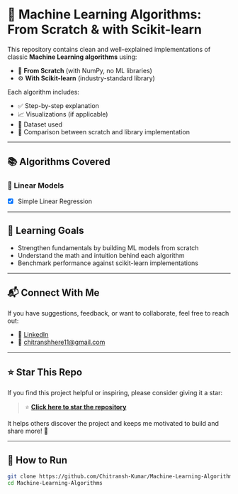 # 🤖 Machine Learning Algorithms: From Scratch & with Scikit-learn

This repository contains clean and well-explained implementations of classic **Machine Learning algorithms** using:

- 🧠 **From Scratch** (with NumPy, no ML libraries)
- ⚙️ **With Scikit-learn** (industry-standard library)

Each algorithm includes:
- ✅ Step-by-step explanation
- 📈 Visualizations (if applicable)
- 🔢 Dataset used
- 📎 Comparison between scratch and library implementation

---

## 📚 Algorithms Covered

### 🔹 Linear Models
- [x] Simple Linear Regression
<!-- [x] Multiple Linear Regression
- [x] Gradient Descent (Batch)
- [ ] Stochastic Gradient Descent
- [ ] Mini-Batch Gradient Descent
- [ ] Ridge Regression
- [ ] Lasso Regression

### 🔹 Classification
- [ ] Logistic Regression
- [ ] K-Nearest Neighbors (KNN)
- [ ] Naive Bayes
- [ ] Decision Trees
- [ ] Random Forest
- [ ] Support Vector Machines (SVM)

### 🔹 Clustering
- [ ] K-Means Clustering
- [ ] Hierarchical Clustering 

### 🔹 Dimensionality Reduction
- [ ] Principal Component Analysis (PCA)

--->

---

## 🧠 Learning Goals

- Strengthen fundamentals by building ML models from scratch
- Understand the math and intuition behind each algorithm
- Benchmark performance against scikit-learn implementations

---

## 📬 Connect With Me

If you have suggestions, feedback, or want to collaborate, feel free to reach out:

- 🔗 [LinkedIn](https://www.linkedin.com/in/chitransh-kumar/)
- 📧 [chitranshhere11@gmail.com](mailto:chitranshhere11@gmail.com)

---

## ⭐ Star This Repo

If you find this project helpful or inspiring, please consider giving it a star:

> ⭐ **[Click here to star the repository](https://github.com/Chitransh-Kumar/Machine-Learning-Algorithms)**

It helps others discover the project and keeps me motivated to build and share more! 🚀

---

## 🚀 How to Run

```bash
git clone https://github.com/Chitransh-Kumar/Machine-Learning-Algorithms.git
cd Machine-Learning-Algorithms


